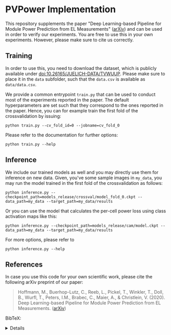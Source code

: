 # PVPower Implementation

This repository supplements the paper "Deep Learning-based Pipeline for Module Power Prediction from EL Measurements" ([arXiv](https://arxiv.org/abs/2009.14712)) and can be used in order to verify our experiments. You are free to use this in your own experiments. However, please make sure to cite us correctly.


## Training

In order to use this, you need to download the dataset, which is publicly available under [doi:10.26165/JUELICH-DATA/TVWUUP](https://doi.org/10.26165/JUELICH-DATA/TVWUUP). Please make sure to place it in the `data` subfolder, such that the `data.csv` is available as `data/data.csv`.

We provide a common entrypoint `train.py` that can be used to conduct most of the experiments reported in the paper. The default hyperparameters are set such that they correspond to the ones reported in the paper. Hence, you can for example train the first fold of the crossvalidation by issuing:

```
python train.py --cv_fold_id=0 --jobname=cv_fold_0
```

Please refer to the documentation for further options:

```
python train.py --help
```


## Inference

We include our trained models as well and you may directly use them for inference on new data. Given, you've some sample images in `my_data`, you may run the model trained in the first fold of the crossvalidation as follows:

```
python inference.py --checkpoint_path=models_release/crossval/model_fold_0.ckpt --data_path=my_data --target_path=my_data/results
```

Or you can use the model that calculates the per-cell power loss using class activation maps like this:

```
python inference.py --checkpoint_path=models_release/cam/model.ckpt --data_path=my_data --target_path=my_data/results
```

For more options, please refer to

```
python inference.py --help
```


## References

In case you use this code for your own scientific work, please cite the following arXiv preprint of our paper:

> Hoffmann, M., Buerhop-Lutz, C., Reeb, L., Pickel, T., Winkler, T., Doll, B., Wurfl, T., Peters, I.M., Brabec, C., Maier, A., & Christlein, V. (2020). Deep Learning-based Pipeline for Module Power Prediction from EL Measurements. ([arXiv](https://arxiv.org/abs/2009.14712))

BibTeX:

<details>

```bibtex
@misc{hoffmann2020deep,
   title={Deep Learning-based Pipeline for Module Power Prediction from EL Measurements}, 
   author={Mathis Hoffmann and Claudia Buerhop-Lutz and Luca Reeb and Tobias Pickel and Thilo Winkler and Bernd Doll and Tobias Würfl and Ian Marius Peters and Christoph Brabec and Andreas Maier and Vincent Christlein},
   year={2020},
   eprint={2009.14712},
   archivePrefix={arXiv},
   primaryClass={cs.CV}
}
```

</details>

